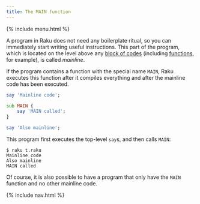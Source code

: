 ```yaml
---
title: The MAIN function
---
```


{% include menu.html %}

A program in Raku does not need any boilerplate ritual, so you can immediately start writing useful instructions. This part of the program, which is located on the level above any [block of codes](/raku-course/essentials/code-blocks) (including [functions](/raku-course/essentials/functions), for example), is called _mainline_.

If the program contains a function with the special name `MAIN`, Raku executes this function after it compiles everything and after the mainline code has been executed.

```raku
say 'Mainline code';

sub MAIN {
    say 'MAIN called';
}

say 'Also mainline';
```

This program first executes the top-level `say`s, and then calls `MAIN`:

```console
$ raku t.raku
Mainline code
Also mainline
MAIN called
```

Of course, it is also possible to have a program that only have the `MAIN` function and no other mainline code.

{% include nav.html %}
